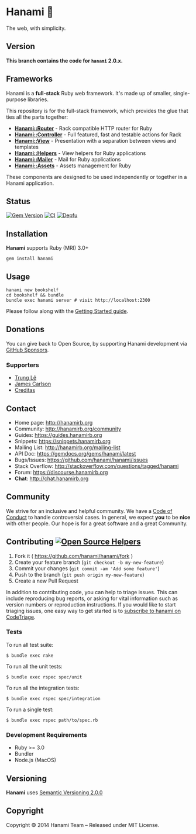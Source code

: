 # Hanami :cherry_blossom:

The web, with simplicity.

## Version

**This branch contains the code for `hanami` 2.0.x.**

## Frameworks

Hanami is a **full-stack** Ruby web framework. It's made up of smaller, single-purpose libraries.

This repository is for the full-stack framework, which provides the glue that ties all the parts together:

* [**Hanami::Router**](https://github.com/hanami/router) - Rack compatible HTTP router for Ruby
* [**Hanami::Controller**](https://github.com/hanami/controller) - Full featured, fast and testable actions for Rack
* [**Hanami::View**](https://github.com/hanami/view) - Presentation with a separation between views and templates
* [**Hanami::Helpers**](https://github.com/hanami/helpers) - View helpers for Ruby applications
* [**Hanami::Mailer**](https://github.com/hanami/mailer) - Mail for Ruby applications
* [**Hanami::Assets**](https://github.com/hanami/assets) - Assets management for Ruby

These components are designed to be used independently or together in a Hanami application.

## Status

[![Gem Version](https://badge.fury.io/rb/hanami.svg)](https://badge.fury.io/rb/hanami)
[![CI](https://github.com/hanami/hanami/actions/workflows/ci.yml/badge.svg)](https://github.com/hanami/hanami/actions?query=workflow%3Aci+branch%3Amain)
[![Depfu](https://badges.depfu.com/badges/ba000e0f69e6ef1c44cd3038caaa1841/overview.svg)](https://depfu.com/github/hanami/hanami?project=Bundler)

## Installation

__Hanami__ supports Ruby (MRI) 3.0+

```shell
gem install hanami
```

## Usage

```shell
hanami new bookshelf
cd bookshelf && bundle
bundle exec hanami server # visit http://localhost:2300
```

Please follow along with the [Getting Started guide](https://guides.hanamirb.org/getting-started/).

## Donations

You can give back to Open Source, by supporting Hanami development via [GitHub Sponsors](https://github.com/sponsors/hanami).

### Supporters

  * [Trung Lê](https://github.com/runlevel5)
  * [James Carlson](https://github.com/jxxcarlson)
  * [Creditas](https://www.creditas.com.br/)

## Contact

* Home page: http://hanamirb.org
* Community: http://hanamirb.org/community
* Guides: https://guides.hanamirb.org
* Snippets: https://snippets.hanamirb.org
* Mailing List: http://hanamirb.org/mailing-list
* API Doc: https://gemdocs.org/gems/hanami/latest
* Bugs/Issues: https://github.com/hanami/hanami/issues
* Stack Overflow: http://stackoverflow.com/questions/tagged/hanami
* Forum: https://discourse.hanamirb.org
* **Chat**: http://chat.hanamirb.org

## Community

We strive for an inclusive and helpful community. We have a [Code of Conduct](http://hanamirb.org/community/#code-of-conduct) to handle controversial cases. In general, we expect **you** to be **nice** with other people. Our hope is for a great software and a great Community.

## Contributing [![Open Source Helpers](https://www.codetriage.com/hanami/hanami/badges/users.svg)](https://www.codetriage.com/hanami/hanami)

1. Fork it ( https://github.com/hanami/hanami/fork )
2. Create your feature branch (`git checkout -b my-new-feature`)
3. Commit your changes (`git commit -am 'Add some feature'`)
4. Push to the branch (`git push origin my-new-feature`)
5. Create a new Pull Request

In addition to contributing code, you can help to triage issues. This can include reproducing bug reports, or asking for vital information such as version numbers or reproduction instructions. If you would like to start triaging issues, one easy way to get started is to [subscribe to hanami on CodeTriage](https://www.codetriage.com/hanami/hanami).

### Tests

To run all test suite:

```shell
$ bundle exec rake
```

To run all the unit tests:

```shell
$ bundle exec rspec spec/unit
```

To run all the integration tests:

```shell
$ bundle exec rspec spec/integration
```

To run a single test:

```shell
$ bundle exec rspec path/to/spec.rb
```

### Development Requirements

  * Ruby >= 3.0
  * Bundler
  * Node.js (MacOS)

## Versioning

__Hanami__ uses [Semantic Versioning 2.0.0](http://semver.org)

## Copyright

Copyright © 2014 Hanami Team – Released under MIT License.
